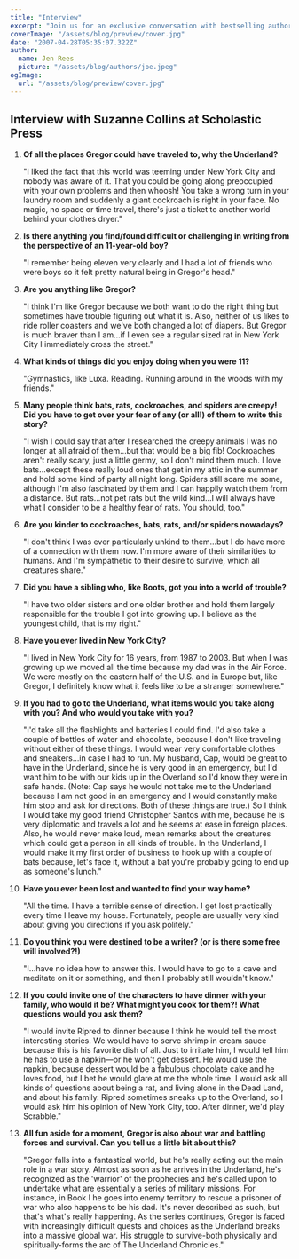 ```yaml
---
title: "Interview"
excerpt: "Join us for an exclusive conversation with bestselling author Suzanne Collins as she delves into the enchanting world of her acclaimed series, \"The Underland Chronicles.\" Discover her insights into writing from a young protagonist's perspective, facing fears, childhood adventures, and more. Prepare for an unforgettable journey into the depths of imagination with Suzanne Collins."
coverImage: "/assets/blog/preview/cover.jpg"
date: "2007-04-28T05:35:07.322Z"
author:
  name: Jen Rees
  picture: "/assets/blog/authors/joe.jpeg"
ogImage:
  url: "/assets/blog/preview/cover.jpg"
---
```


## Interview with Suzanne Collins at Scholastic Press

1. **Of all the places Gregor could have traveled to, why the Underland?**

   "I liked the fact that this world was teeming under New York City and nobody was aware of it. That you could be going along preoccupied with your own problems and then whoosh! You take a wrong turn in your laundry room and suddenly a giant cockroach is right in your face. No magic, no space or time travel, there's just a ticket to another world behind your clothes dryer."

2. **Is there anything you find/found difficult or challenging in writing from the perspective of an 11-year-old boy?**

   "I remember being eleven very clearly and I had a lot of friends who were boys so it felt pretty natural being in Gregor's head."

3. **Are you anything like Gregor?**

   "I think I'm like Gregor because we both want to do the right thing but sometimes have trouble figuring out what it is. Also, neither of us likes to ride roller coasters and we've both changed a lot of diapers. But Gregor is much braver than I am…if I even see a regular sized rat in New York City I immediately cross the street."

4. **What kinds of things did you enjoy doing when you were 11?**

   "Gymnastics, like Luxa. Reading. Running around in the woods with my friends."

5. **Many people think bats, rats, cockroaches, and spiders are creepy! Did you have to get over your fear of any (or all!) of them to write this story?**

   "I wish I could say that after I researched the creepy animals I was no longer at all afraid of them…but that would be a big fib! Cockroaches aren't really scary, just a little germy, so I don't mind them much. I love bats…except these really loud ones that get in my attic in the summer and hold some kind of party all night long. Spiders still scare me some, although I'm also fascinated by them and I can happily watch them from a distance. But rats…not pet rats but the wild kind…I will always have what I consider to be a healthy fear of rats. You should, too."

6. **Are you kinder to cockroaches, bats, rats, and/or spiders nowadays?**

   "I don't think I was ever particularly unkind to them…but I do have more of a connection with them now. I'm more aware of their similarities to humans. And I'm sympathetic to their desire to survive, which all creatures share."

7. **Did you have a sibling who, like Boots, got you into a world of trouble?**

   "I have two older sisters and one older brother and hold them largely responsible for the trouble I got into growing up. I believe as the youngest child, that is my right."

8. **Have you ever lived in New York City?**

   "I lived in New York City for 16 years, from 1987 to 2003. But when I was growing up we moved all the time because my dad was in the Air Force. We were mostly on the eastern half of the U.S. and in Europe but, like Gregor, I definitely know what it feels like to be a stranger somewhere."

9. **If you had to go to the Underland, what items would you take along with you? And who would you take with you?**

   "I'd take all the flashlights and batteries I could find. I'd also take a couple of bottles of water and chocolate, because I don't like traveling without either of these things. I would wear very comfortable clothes and sneakers…in case I had to run. My husband, Cap, would be great to have in the Underland, since he is very good in an emergency, but I'd want him to be with our kids up in the Overland so I'd know they were in safe hands. (Note: Cap says he would not take me to the Underland because I am not good in an emergency and I would constantly make him stop and ask for directions. Both of these things are true.) So I think I would take my good friend Christopher Santos with me, because he is very diplomatic and travels a lot and he seems at ease in foreign places. Also, he would never make loud, mean remarks about the creatures which could get a person in all kinds of trouble. In the Underland, I would make it my first order of business to hook up with a couple of bats because, let's face it, without a bat you're probably going to end up as someone's lunch."

10. **Have you ever been lost and wanted to find your way home?**

    "All the time. I have a terrible sense of direction. I get lost practically every time I leave my house. Fortunately, people are usually very kind about giving you directions if you ask politely."

11. **Do you think you were destined to be a writer? (or is there some free will involved?!)**

    "I…have no idea how to answer this. I would have to go to a cave and meditate on it or something, and then I probably still wouldn't know."

12. **If you could invite one of the characters to have dinner with your family, who would it be? What might you cook for them?! What questions would you ask them?**

    "I would invite Ripred to dinner because I think he would tell the most interesting stories. We would have to serve shrimp in cream sauce because this is his favorite dish of all. Just to irritate him, I would tell him he has to use a napkin—or he won't get dessert. He would use the napkin, because dessert would be a fabulous chocolate cake and he loves food, but I bet he would glare at me the whole time. I would ask all kinds of questions about being a rat, and living alone in the Dead Land, and about his family. Ripred sometimes sneaks up to the Overland, so I would ask him his opinion of New York City, too. After dinner, we'd play Scrabble."

13. **All fun aside for a moment, Gregor is also about war and battling forces and survival. Can you tell us a little bit about this?**

    "Gregor falls into a fantastical world, but he's really acting out the main role in a war story. Almost as soon as he arrives in the Underland, he's recognized as the 'warrior' of the prophecies and he's called upon to undertake what are essentially a series of military missions. For instance, in Book I he goes into enemy territory to rescue a prisoner of war who also happens to be his dad. It's never described as such, but that's what's really happening. As the series continues, Gregor is faced with increasingly difficult quests and choices as the Underland breaks into a massive global war. His struggle to survive-both physically and spiritually-forms the arc of The Underland Chronicles."
